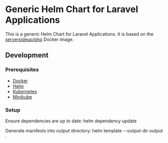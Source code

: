 # Generic Helm Chart for Laravel Applications

This is a generic Helm Chart for Laravel Applications. It is based on the [serversideup/php](https://serversideup.net/open-source/docker-php/) Docker image.

## Development

### Prerequisites

- [Docker](https://www.docker.com/)
- [Helm](https://helm.sh/)
- [Kubernetes](https://kubernetes.io/)
- [Minikube](https://minikube.sigs.k8s.io/docs/)

### Setup

Ensure dependencies are up to date:
  helm dependency update

Generate manifests into output directory:
  helm template --output-dir output .




